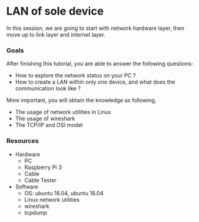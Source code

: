 # LAN of sole device

In this session, we are going to start with network hardware layer, then move up to link layer and internet layer.

### Goals

After finishing this tutorial, you are able to answer the following questions:

* How to explore the network status on your PC ?
* How to create a LAN within only one device, and what does the communication look like ?

More important, you will obtain the knowledge as following,

* The usage of network utilities in Linux
* The usage of wireshark
* The TCP/IP and OSI model


### Resources
* Hardware
    * PC
    * Raspberry Pi 3
    * Cable 
    * Cable Tester
* Software
    * OS: ubuntu 16.04, ubuntu 18.04 
    * Linux network utilities 
    * wireshark
    * tcpdump






